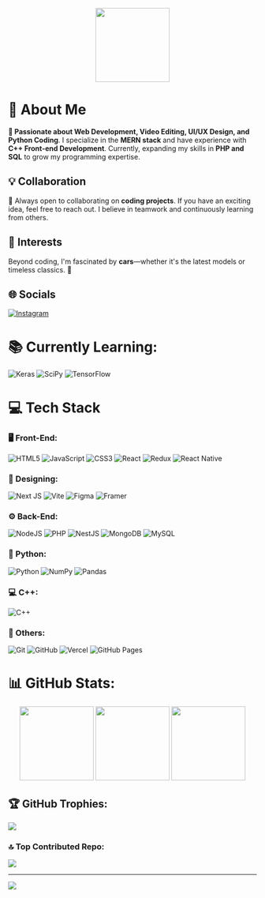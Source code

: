 <p align="center">
  <img src="https://quotes-github-readme.vercel.app/api?type=horizontal&theme=radical" height="150" />
</p>

# 💫 About Me
**👀 Passionate about Web Development, Video Editing, UI/UX Design, and Python Coding**. I specialize in the **MERN stack** and have experience with **C++ Front-end Development**. Currently, expanding my skills in **PHP and SQL** to grow my programming expertise.

## 💡 Collaboration
🤝 Always open to collaborating on **coding projects**. If you have an exciting idea, feel free to reach out. I believe in teamwork and continuously learning from others.

## 🌱 Interests
Beyond coding, I'm fascinated by **cars**—whether it's the latest models or timeless classics. 🚗

## 🌐 Socials
[![Instagram](https://img.shields.io/badge/Instagram-%23E4405F.svg?logo=Instagram&logoColor=white)](https://instagram.com/itz.anakin)

# 📚 Currently Learning:
![Keras](https://img.shields.io/badge/Keras-%23D00000.svg?style=for-the-badge&logo=Keras&logoColor=white) 
![SciPy](https://img.shields.io/badge/SciPy-%230C55A5.svg?style=for-the-badge&logo=scipy&logoColor=white) 
![TensorFlow](https://img.shields.io/badge/TensorFlow-%23FF6F00.svg?style=for-the-badge&logo=TensorFlow&logoColor=white)

# 💻 Tech Stack

### 🖥️ Front-End:
![HTML5](https://img.shields.io/badge/html5-%23E34F26.svg?style=for-the-badge&logo=html5&logoColor=white) 
![JavaScript](https://img.shields.io/badge/javascript-%23323330.svg?style=for-the-badge&logo=javascript&logoColor=%23F7DF1E) 
![CSS3](https://img.shields.io/badge/css3-%231572B6.svg?style=for-the-badge&logo=css3&logoColor=white) 
![React](https://img.shields.io/badge/react-%2320232a.svg?style=for-the-badge&logo=react&logoColor=%2361DAFB) 
![Redux](https://img.shields.io/badge/redux-%23593d88.svg?style=for-the-badge&logo=redux&logoColor=white) 
![React Native](https://img.shields.io/badge/react_native-%2320232a.svg?style=for-the-badge&logo=react&logoColor=%2361DAFB) 

### 🎨 Designing:
![Next JS](https://img.shields.io/badge/Next-black?style=for-the-badge&logo=next.js&logoColor=white) 
![Vite](https://img.shields.io/badge/vite-%23646CFF.svg?style=for-the-badge&logo=vite&logoColor=white) 
![Figma](https://img.shields.io/badge/figma-%23F24E1E.svg?style=for-the-badge&logo=figma&logoColor=white) 
![Framer](https://img.shields.io/badge/Framer-black?style=for-the-badge&logo=framer&logoColor=blue) 

### ⚙️ Back-End:
![NodeJS](https://img.shields.io/badge/node.js-6DA55F?style=for-the-badge&logo=node.js&logoColor=white) 
![PHP](https://img.shields.io/badge/php-%23777BB4.svg?style=for-the-badge&logo=php&logoColor=white) 
![NestJS](https://img.shields.io/badge/nestjs-%23E0234E.svg?style=for-the-badge&logo=nestjs&logoColor=white) 
![MongoDB](https://img.shields.io/badge/MongoDB-%234ea94b.svg?style=for-the-badge&logo=mongodb&logoColor=white) 
![MySQL](https://img.shields.io/badge/mysql-4479A1.svg?style=for-the-badge&logo=mysql&logoColor=white)

### 🐍 Python:
![Python](https://img.shields.io/badge/python-3670A0?style=for-the-badge&logo=python&logoColor=ffdd54) 
![NumPy](https://img.shields.io/badge/numpy-%23013243.svg?style=for-the-badge&logo=numpy&logoColor=white) 
![Pandas](https://img.shields.io/badge/pandas-%23150458.svg?style=for-the-badge&logo=pandas&logoColor=white) 

### 💻 C++:
![C++](https://img.shields.io/badge/c++-%2300599C.svg?style=for-the-badge&logo=c%2B%2B&logoColor=white)

### 🔧 Others:
![Git](https://img.shields.io/badge/git-%23F05033.svg?style=for-the-badge&logo=git&logoColor=white) 
![GitHub](https://img.shields.io/badge/github-%23121011.svg?style=for-the-badge&logo=github&logoColor=white) 
![Vercel](https://img.shields.io/badge/vercel-%23000000.svg?style=for-the-badge&logo=vercel&logoColor=white) 
![GitHub Pages](https://img.shields.io/badge/github%20pages-121013?style=for-the-badge&logo=github&logoColor=white)

# 📊 GitHub Stats:
<p align="center">
  <img src="https://github-readme-stats.vercel.app/api?username=Hacker-Anakin&theme=dark&hide_border=false&include_all_commits=false&count_private=false" height="150" />
  <img src="https://github-readme-streak-stats.herokuapp.com/?user=Hacker-Anakin&theme=dark&hide_border=false" height="150" />
  <img src="https://github-readme-stats.vercel.app/api/top-langs/?username=Hacker-Anakin&theme=dark&hide_border=false&include_all_commits=false&count_private=false&layout=compact" height="150" />
</p>

## 🏆 GitHub Trophies:
![](https://github-profile-trophy.vercel.app/?username=Hacker-Anakin&theme=radical&no-frame=false&no-bg=true&margin-w=4)

### 🔝 Top Contributed Repo:
![](https://github-contributor-stats.vercel.app/api?username=Hacker-Anakin&limit=5&theme=dark&combine_all_yearly_contributions=true)

---
[![](https://visitcount.itsvg.in/api?id=Hacker-Anakin&icon=0&color=0)](https://visitcount.itsvg.in)
